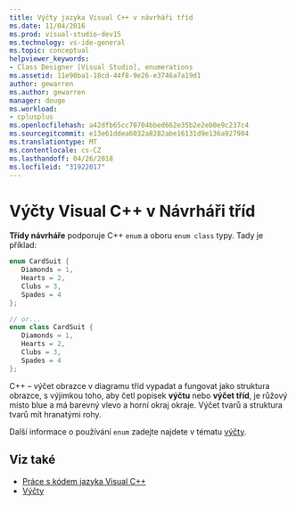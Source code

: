 ```yaml
---
title: Výčty jazyka Visual C++ v návrháři tříd
ms.date: 11/04/2016
ms.prod: visual-studio-dev15
ms.technology: vs-ide-general
ms.topic: conceptual
helpviewer_keywords:
- Class Designer [Visual Studio], enumerations
ms.assetid: 11e90ba1-18cd-44f8-9e26-e3746a7a19d1
author: gewarren
ms.author: gewarren
manager: douge
ms.workload:
- cplusplus
ms.openlocfilehash: a42dfb65cc70704bbed662e35b2e2eb0e9c237c4
ms.sourcegitcommit: e13e61ddea6032a8282abe16131d9e136a927984
ms.translationtype: MT
ms.contentlocale: cs-CZ
ms.lasthandoff: 04/26/2018
ms.locfileid: "31922017"
---
```

# <a name="visual-c-enumerations-in-class-designer"></a>Výčty Visual C++ v Návrháři tříd

**Třídy návrháře** podporuje C++ `enum` a oboru `enum class` typy. Tady je příklad:

```cpp
enum CardSuit {
   Diamonds = 1,
   Hearts = 2,
   Clubs = 3,
   Spades = 4
};

// or...
enum class CardSuit {
   Diamonds = 1,
   Hearts = 2,
   Clubs = 3,
   Spades = 4
};
```

C++ – výčet obrazce v diagramu tříd vypadat a fungovat jako struktura obrazce, s výjimkou toho, aby četl popisek **výčtu** nebo **výčet tříd**, je růžový místo blue a má barevný vlevo a horní okraj okraje. Výčet tvarů a struktura tvarů mít hranatými rohy.

Další informace o používání `enum` zadejte najdete v tématu [výčty](/cpp/cpp/enumerations-cpp).

## <a name="see-also"></a>Viz také

- [Práce s kódem jazyka Visual C++](working-with-visual-cpp-code.md)
- [Výčty](/cpp/cpp/enumerations-cpp)